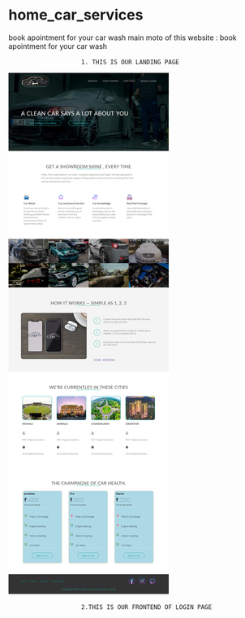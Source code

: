 # home_car_services
book apointment for your car wash 
main moto of this website : book apointment for your car wash 

                        1. THIS IS OUR LANDING PAGE 
![alt text](https://github.com/Akshaysharma98/home_car_services/blob/master/homeCarServices_logo/home_car_services_frontpage.jpg)


                        2.THIS IS OUR FRONTEND OF LOGIN PAGE
